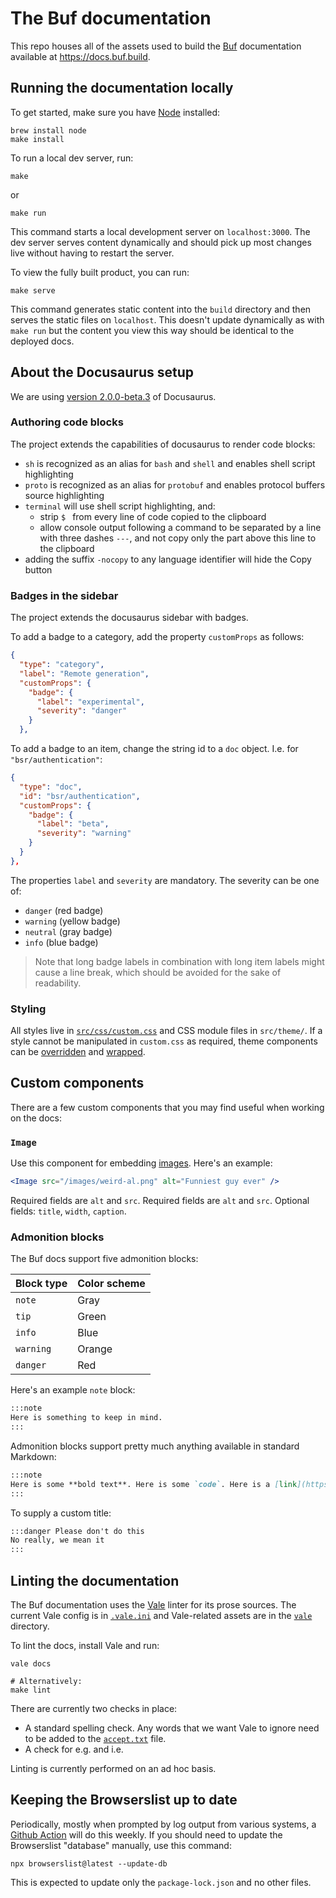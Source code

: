 # The Buf documentation

This repo houses all of the assets used to build the [Buf] documentation available at
https://docs.buf.build.

## Running the documentation locally

To get started, make sure you have [Node] installed:

```terminal
brew install node
make install
```

To run a local dev server, run:

```terminal
make
```

or

```terminal
make run
```

This command starts a local development server on `localhost:3000`. The dev server
serves content dynamically and should pick up most changes live without
having to restart the server.

To view the fully built product, you can run:

```terminal
make serve
```

This command generates static content into the `build` directory and then serves
the static files on `localhost`. This doesn't update dynamically as with `make run`
but the content you view this way should be identical to the deployed docs.

## About the Docusaurus setup

We are using [version 2.0.0-beta.3](https://docusaurus.io/docs/2.0.0-beta.3) of
Docusaurus.

### Authoring code blocks

The project extends the capabilities of docusaurus to render code blocks:

- `sh` is recognized as an alias for `bash` and `shell` and enables shell script highlighting
- `proto` is recognized as an alias for `protobuf` and enables protocol buffers source highlighting
- `terminal` will use shell script highlighting, and:
  - strip `$ ` from every line of code copied to the clipboard
  - allow console output following a command to be separated by a line with three dashes `---`, and
    not copy only the part above this line to the clipboard
- adding the suffix `-nocopy` to any language identifier will hide the Copy button

### Badges in the sidebar

The project extends the docusaurus sidebar with badges.

To add a badge to a category, add the property `customProps` as follows:

```json
{
  "type": "category",
  "label": "Remote generation",
  "customProps": {
    "badge": {
      "label": "experimental",
      "severity": "danger"
    }
  },
```

To add a badge to an item, change the string id to a `doc` object. I.e. for `"bsr/authentication"`:

```json
{
  "type": "doc",
  "id": "bsr/authentication",
  "customProps": {
    "badge": {
      "label": "beta",
      "severity": "warning"
    }
  }
},
```

The properties `label` and `severity` are mandatory. The severity can be one of:

- `danger` (red badge)
- `warning` (yellow badge)
- `neutral` (gray badge)
- `info` (blue badge)

> Note that long badge labels in combination with long item labels might cause a line break, which
> should be avoided for the sake of readability.

### Styling

All styles live in [`src/css/custom.css`](./src/css/custom.css) and CSS module files in
`src/theme/`. If a style cannot be manipulated in `custom.css` as required, theme components
can be [overridden](https://docusaurus.io/docs/2.0.0-beta.3/typescript-support#swizzling-typescript-theme-components)
and [wrapped](https://docusaurus.io/docs/2.0.0-beta.3/using-themes#wrapping-theme-components).

## Custom components

There are a few custom components that you may find useful when working on the docs:

### `Image`

Use this component for embedding [images](./src/components/Image/index.tsx). Here's an example:

```jsx
<Image src="/images/weird-al.png" alt="Funniest guy ever" />
```

Required fields are `alt` and `src`. Required fields are `alt` and `src`. Optional fields: `title`,
`width`, `caption`.

### Admonition blocks

The Buf docs support five admonition blocks:

| Block type | Color scheme |
| :--------- | :----------- |
| `note`     | Gray         |
| `tip`      | Green        |
| `info`     | Blue         |
| `warning`  | Orange       |
| `danger`   | Red          |

Here's an example `note` block:

```markdown
:::note
Here is something to keep in mind.
:::
```

Admonition blocks support pretty much anything available in standard Markdown:

```markdown
:::note
Here is some **bold text**. Here is some `code`. Here is a [link](https://example.com).
:::
```

To supply a custom title:

```markdown
:::danger Please don't do this
No really, we mean it
:::
```

## Linting the documentation

The Buf documentation uses the [Vale] linter for its prose sources. The current Vale config is in
[`.vale.ini`](./.vale.ini) and Vale-related assets are in the [`vale`](./vale) directory.

To lint the docs, install Vale and run:

```terminal
vale docs

# Alternatively:
make lint
```

There are currently two checks in place:

- A standard spelling check. Any words that we want Vale to ignore need to be added to the
  [`accept.txt`](./vale/Vocab/Docs/accept.txt) file.
- A check for e.g. and i.e.

Linting is currently performed on an ad hoc basis.

## Keeping the Browserslist up to date

Periodically, mostly when prompted by log output from various systems, a 
[Github Action](.github/workflows/update-browser-list.yaml) will do this weekly. If you 
should need to update the Browserslist "database" manually, use this command:

```terminal
npx browserslist@latest --update-db
```

This is expected to update only the `package-lock.json` and no other files.

[buf]: https://buf.build
[node]: https://nodejs.org
[vale]: https://docs.errata.ai
